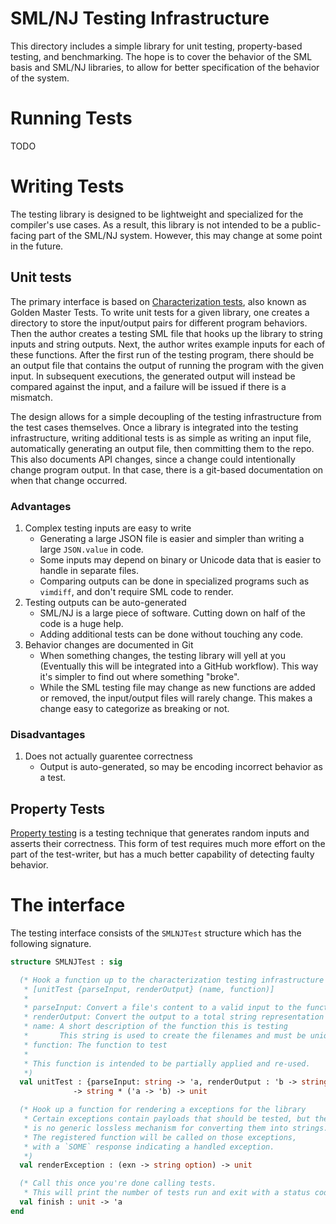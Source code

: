 
# SML/NJ Testing Infrastructure

This directory includes a simple library for unit testing,
property-based testing, and benchmarking.
The hope is to cover the behavior of the SML basis and SML/NJ libraries,
to allow for better specification of the behavior of the system.

# Running Tests

TODO

# Writing Tests

The testing library is designed to be lightweight and specialized for the
compiler's use cases.
As a result, this library is not intended to be a public-facing part of the
SML/NJ system.
However, this may change at some point in the future.

## Unit tests

The primary interface is based on [Characterization tests][1], also known as
Golden Master Tests.
To write unit tests for a given library, one creates a directory to store
the input/output pairs for different program behaviors.
Then the author creates a testing SML file that hooks up the library to
string inputs and string outputs.
Next, the author writes example inputs for each of these functions.
After the first run of the testing program, there should be an output file
that contains the output of running the program with the given input.
In subsequent executions, the generated output will instead be compared
against the input, and a failure will be issued if there is a mismatch.

The design allows for a simple decoupling of the testing infrastructure from
the test cases themselves.
Once a library is integrated into the testing infrastructure,
writing additional tests is as simple as writing an input file,
automatically generating an output file,
then committing them to the repo.
This also documents API changes, since a change could intentionally change
program output.
In that case, there is a git-based documentation on when that change occurred.

### Advantages

1. Complex testing inputs are easy to write
   - Generating a large JSON file is easier and simpler than writing a large
     `JSON.value` in code.
   - Some inputs may depend on binary or Unicode data that is easier
     to handle in separate files.
   - Comparing outputs can be done in specialized programs such as `vimdiff`,
     and don't require SML code to render.
2. Testing outputs can be auto-generated
   - SML/NJ is a large piece of software.
     Cutting down on half of the code is a huge help.
   - Adding additional tests can be done without touching any code.
3. Behavior changes are documented in Git
   - When something changes, the testing library will yell at you
     (Eventually this will be integrated into a GitHub workflow).
     This way it's simpler to find out where something "broke".
   - While the SML testing file may change as new functions are added or removed,
     the input/output files will rarely change.
     This makes a change easy to categorize as breaking or not.

### Disadvantages

1. Does not actually guarentee correctness
   - Output is auto-generated, so may be encoding incorrect behavior as a test.

## Property Tests

[Property testing][2] is a testing technique that generates random inputs
and asserts their correctness.
This form of test requires much more effort on the part of the test-writer,
but has a much better capability of detecting faulty behavior.

# The interface

The testing interface consists of the `SMLNJTest` structure which
has the following signature.

```sml
structure SMLNJTest : sig

  (* Hook a function up to the characterization testing infrastructure
   * [unitTest {parseInput, renderOutput} (name, function)]
   *
   * parseInput: Convert a file's content to a valid input to the function
   * renderOutput: Convert the output to a total string representation
   * name: A short description of the function this is testing
   *       This string is used to create the filenames and must be unique
   * function: The function to test
   *
   * This function is intended to be partially applied and re-used.
   *)
  val unitTest : {parseInput: string -> 'a, renderOutput : 'b -> string}
              -> string * ('a -> 'b) -> unit

  (* Hook up a function for rendering a exceptions for the library
   * Certain exceptions contain payloads that should be tested, but there
   * is no generic lossless mechanism for converting them into strings.
   * The registered function will be called on those exceptions,
   * with a `SOME` response indicating a handled exception.
   *)
  val renderException : (exn -> string option) -> unit

  (* Call this once you're done calling tests.
   * This will print the number of tests run and exit with a status code. *)
  val finish : unit -> 'a
end
```

[1]: https://en.wikipedia.org/wiki/Characterization_test "Characterization test"
[2]: https://en.wikipedia.org/wiki/Software_testing#Property_testing "Property testing"
